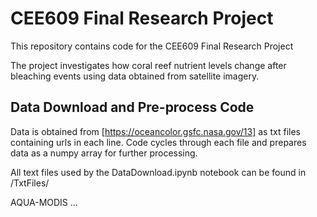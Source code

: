 # CEE609 Final Research Project
This repository contains code for the CEE609 Final Research Project
 
The project investigates how coral reef nutrient levels change after bleaching events using data obtained from satellite imagery.

## Data Download and Pre-process Code
Data is obtained from [https://oceancolor.gsfc.nasa.gov/13] as txt files containing urls in each line. Code cycles through each file and prepares data as a numpy array for further processing. 

All text files used by the DataDownload.ipynb notebook can be found in /TxtFiles/

AQUA-MODIS ... 


